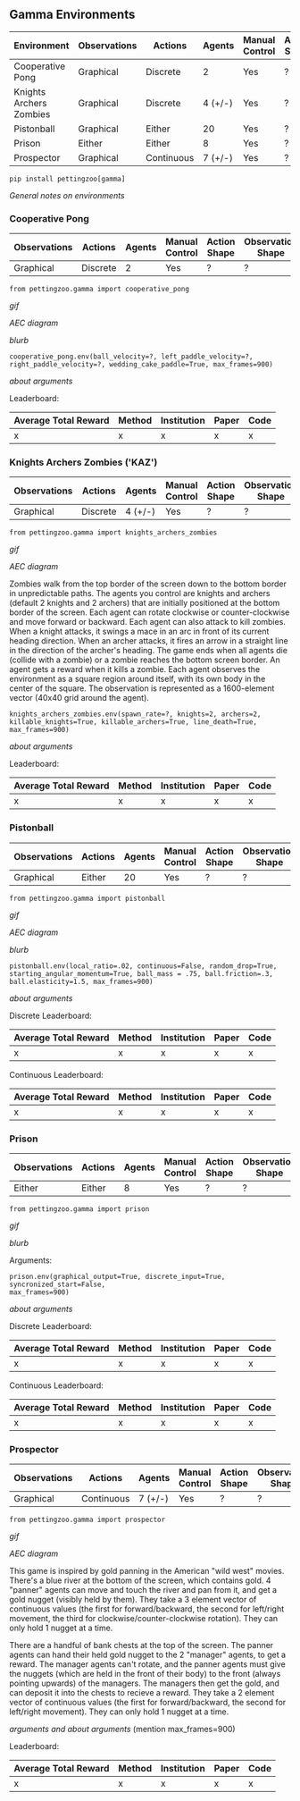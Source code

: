 ## Gamma Environments

| Environment             | Observations | Actions    | Agents  | Manual Control | Action Shape | Observation Shape | Num States |
|-------------------------|--------------|------------|---------|----------------|-------------|------------------|------------|
| Cooperative Pong        | Graphical    | Discrete   | 2       | Yes            | ?           | ?                | ?          |
| Knights Archers Zombies | Graphical    | Discrete   | 4 (+/-) | Yes            | ?           | ?                | ?          |
| Pistonball              | Graphical    | Either     | 20      | Yes            | ?           | ?                | ?          |
| Prison                  | Either       | Either     | 8       | Yes            | ?           | ?                | ?          |
| Prospector              | Graphical    | Continuous | 7 (+/-) | Yes            | ?           | ?                | ?          |

`pip install pettingzoo[gamma]`

*General notes on environments*


### Cooperative Pong

| Observations | Actions  | Agents | Manual Control | Action Shape | Observation Shape | Num States |
|--------------|----------|--------|----------------|-------------|------------------|------------|
| Graphical    | Discrete | 2      | Yes            | ?           | ?                | ?          |

`from pettingzoo.gamma import cooperative_pong`

*gif*

*AEC diagram*

*blurb*

```
cooperative_pong.env(ball_velocity=?, left_paddle_velocity=?,
right_paddle_velocity=?, wedding_cake_paddle=True, max_frames=900)
```

*about arguments*

Leaderboard:

| Average Total Reward | Method | Institution | Paper | Code |
|----------------------|--------|-------------|-------|------|
| x                    | x      | x           | x     | x    |


### Knights Archers Zombies ('KAZ')

| Observations | Actions  | Agents  | Manual Control | Action Shape | Observation Shape | Num States |
|--------------|----------|---------|----------------|-------------|------------------|------------|
| Graphical    | Discrete | 4 (+/-) | Yes            | ?           | ?                | ?          |

`from pettingzoo.gamma import knights_archers_zombies`

*gif*

*AEC diagram*

Zombies walk from the top border of the screen down to the bottom border in unpredictable paths. The agents you control are knights and archers (default 2 knights and 2 archers) that are initially positioned at the bottom border of the screen. Each agent can rotate clockwise or counter-clockwise and move forward or backward. Each agent can also attack to kill zombies. When a knight attacks, it swings a mace in an arc in front of its current heading direction. When an archer attacks, it fires an arrow in a straight line in the direction of the archer's heading. The game ends when all agents die (collide with a zombie) or a zombie reaches the bottom screen border. An agent gets a reward when it kills a zombie. Each agent observes the environment as a square region around itself, with its own body in the center of the square. The observation is represented as a 1600-element vector (40x40 grid around the agent).

```
knights_archers_zombies.env(spawn_rate=?, knights=2, archers=2, 
killable_knights=True, killable_archers=True, line_death=True, max_frames=900)
```

*about arguments*

Leaderboard:

| Average Total Reward | Method | Institution | Paper | Code |
|----------------------|--------|-------------|-------|------|
| x                    | x      | x           | x     | x    |


### Pistonball

| Observations | Actions | Agents | Manual Control | Action Shape | Observation Shape | Num States |
|--------------|---------|--------|----------------|-------------|------------------|------------|
| Graphical    | Either  | 20     | Yes            | ?           | ?                | ?          |

`from pettingzoo.gamma import pistonball`

*gif*

*AEC diagram*

*blurb*

```
pistonball.env(local_ratio=.02, continuous=False, random_drop=True,
starting_angular_momentum=True, ball_mass = .75, ball.friction=.3,
ball.elasticity=1.5, max_frames=900)
```

*about arguments*

Discrete Leaderboard:

| Average Total Reward | Method | Institution | Paper | Code |
|----------------------|--------|-------------|-------|------|
| x                    | x      | x           | x     | x    |

Continuous Leaderboard:

| Average Total Reward | Method | Institution | Paper | Code |
|----------------------|--------|-------------|-------|------|
| x                    | x      | x           | x     | x    |


### Prison

| Observations | Actions | Agents | Manual Control | Action Shape | Observation Shape | Num States |
|--------------|---------|--------|----------------|-------------|------------------|------------|
| Either       | Either  | 8      | Yes            | ?           | ?                | ?          |


`from pettingzoo.gamma import prison`

*gif*

*blurb*

Arguments:
```
prison.env(graphical_output=True, discrete_input=True, syncronized_start=False,
max_frames=900)
```

*about arguments*

Discrete Leaderboard:

| Average Total Reward | Method | Institution | Paper | Code |
|----------------------|--------|-------------|-------|------|
| x                    | x      | x           | x     | x    |

Continuous Leaderboard:

| Average Total Reward | Method | Institution | Paper | Code |
|----------------------|--------|-------------|-------|------|
| x                    | x      | x           | x     | x    |


### Prospector

| Observations | Actions    | Agents  | Manual Control | Action Shape | Observation Shape | Num States |
|--------------|------------|---------|----------------|-------------|------------------|------------|
| Graphical    | Continuous | 7 (+/-) | Yes            | ?           | ?                | ?          |

`from pettingzoo.gamma import prospector`

*gif*

*AEC diagram*

This game is inspired by gold panning in the American "wild west" movies. There's a blue river at the bottom of the screen, which contains gold. 4 "panner" agents can move and touch the river and pan from it, and get a gold nugget (visibly held by them). They take a 3 element vector of continuous values (the first for forward/backward, the second for left/right movement, the third for clockwise/counter-clockwise rotation). They can only hold 1 nugget at a time.

There are a handful of bank chests at the top of the screen. The panner agents can hand their held gold nugget to the 2 "manager" agents, to get a reward. The manager agents can't rotate, and the panner agents must give the nuggets (which are held in the front of their body) to the front (always pointing upwards) of the managers. The managers then get the gold, and can deposit it into the chests to recieve a reward. They take a 2 element vector of continuous values (the first for forward/backward, the second for left/right movement). They can only hold 1 nugget at a time.

*arguments and about arguments*
(mention max_frames=900)

Leaderboard:

| Average Total Reward | Method | Institution | Paper | Code |
|----------------------|--------|-------------|-------|------|
| x                    | x      | x           | x     | x    |

